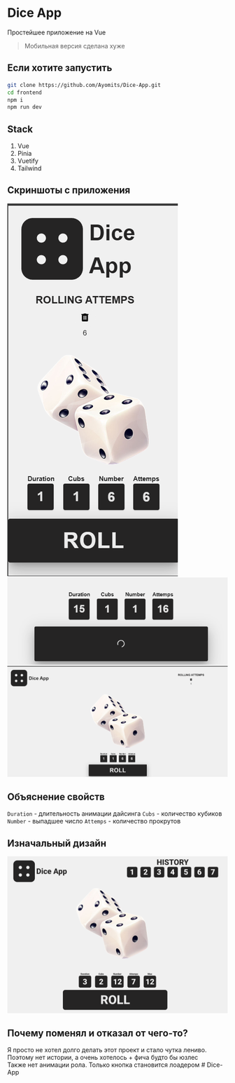 # Dice App

Простейшее приложение на Vue

> Мобильная версия сделана хуже

## Если хотите запустить

```bash
git clone https://github.com/Ayomits/Dice-App.git
cd frontend
npm i
npm run dev
```

## Stack

<ol>
  <li>Vue</li>
  <li>Pinia</li>
  <li>Vuetify</li>
  <li>Tailwind</li>
</ol>

## Скриншоты с приложения

<img src='./dice_mobile.png'>
<img src='./dicing.png'>
<img src="./dice_pc.png">

## Объяснение свойств

`Duration` - длительность анимации дайсинга
`Cubs` - количество кубиков
`Number` - выпадшее число
`Attemps` - количество прокрутов

## Изначальный дизайн

<img src='./dice_app_design.png'>

## Почему поменял и отказал от чего-то?

Я просто не хотел долго делать этот проект и стало чутка лениво. Поэтому нет истории, а очень хотелось + фича будто бы юзлес <br>
Также нет анимации рола. Только кнопка становится лоадером
#   D i c e - A p p 
 
 